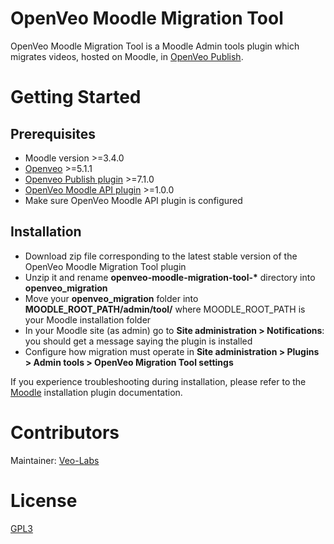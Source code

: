 # OpenVeo Moodle Migration Tool

OpenVeo Moodle Migration Tool is a Moodle Admin tools plugin which migrates videos, hosted on Moodle, in [OpenVeo Publish](https://github.com/veo-labs/openveo-publish).

# Getting Started

## Prerequisites

- Moodle version >=3.4.0
- [Openveo](https://github.com/veo-labs/openveo-core) >=5.1.1
- [Openveo Publish plugin](https://github.com/veo-labs/openveo-publish) >=7.1.0
- [OpenVeo Moodle API plugin](https://github.com/veo-labs/openveo-moodle-api) >=1.0.0
- Make sure OpenVeo Moodle API plugin is configured

## Installation

- Download zip file corresponding to the latest stable version of the OpenVeo Moodle Migration Tool plugin
- Unzip it and rename **openveo-moodle-migration-tool-\*** directory into **openveo_migration**
- Move your **openveo_migration** folder into **MOODLE_ROOT_PATH/admin/tool/** where MOODLE_ROOT_PATH is your Moodle installation folder
- In your Moodle site (as admin) go to **Site administration > Notifications**: you should get a message saying the plugin is installed
- Configure how migration must operate in **Site administration > Plugins > Admin tools > OpenVeo Migration Tool settings**

If you experience troubleshooting during installation, please refer to the [Moodle](https://docs.moodle.org) installation plugin documentation.

# Contributors

Maintainer: [Veo-Labs](http://www.veo-labs.com/)

# License

[GPL3](http://www.gnu.org/licenses/gpl.html)
